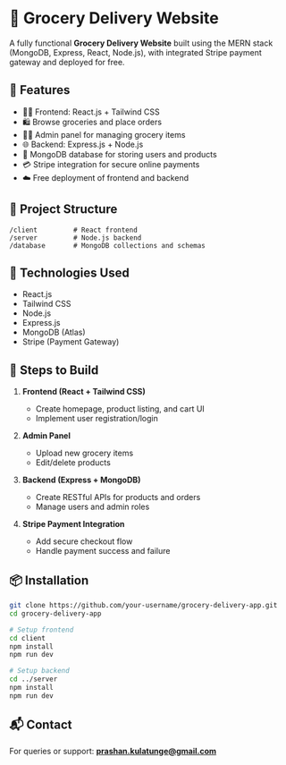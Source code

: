 
# 🛒 Grocery Delivery Website

A fully functional **Grocery Delivery Website** built using the MERN stack (MongoDB, Express, React, Node.js), with integrated Stripe payment gateway and deployed for free.

## 🚀 Features

- 🧑‍💻 Frontend: React.js + Tailwind CSS
- 🛍️ Browse groceries and place orders
- 👨‍💼 Admin panel for managing grocery items
- 🌐 Backend: Express.js + Node.js
- 💾 MongoDB database for storing users and products
- 💳 Stripe integration for secure online payments
- ☁️ Free deployment of frontend and backend

## 📁 Project Structure

```
/client         # React frontend
/server         # Node.js backend
/database       # MongoDB collections and schemas
```

## 🔧 Technologies Used

- React.js
- Tailwind CSS
- Node.js
- Express.js
- MongoDB (Atlas)
- Stripe (Payment Gateway)

## 📝 Steps to Build

1. **Frontend (React + Tailwind CSS)**  
   - Create homepage, product listing, and cart UI  
   - Implement user registration/login

2. **Admin Panel**  
   - Upload new grocery items  
   - Edit/delete products

3. **Backend (Express + MongoDB)**  
   - Create RESTful APIs for products and orders  
   - Manage users and admin roles

4. **Stripe Payment Integration**  
   - Add secure checkout flow  
   - Handle payment success and failure

## 📦 Installation

```bash
git clone https://github.com/your-username/grocery-delivery-app.git
cd grocery-delivery-app

# Setup frontend
cd client
npm install
npm run dev

# Setup backend
cd ../server
npm install
npm run dev
```

## 📬 Contact

For queries or support: **prashan.kulatunge@gmail.com**
